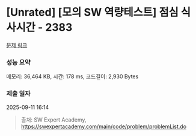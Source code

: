 # [Unrated] [모의 SW 역량테스트] 점심 식사시간 - 2383 

[문제 링크](https://swexpertacademy.com/main/code/problem/problemDetail.do?contestProbId=AV5-BEE6AK0DFAVl) 

### 성능 요약

메모리: 36,464 KB, 시간: 178 ms, 코드길이: 2,930 Bytes

### 제출 일자

2025-09-11 16:14



> 출처: SW Expert Academy, https://swexpertacademy.com/main/code/problem/problemList.do